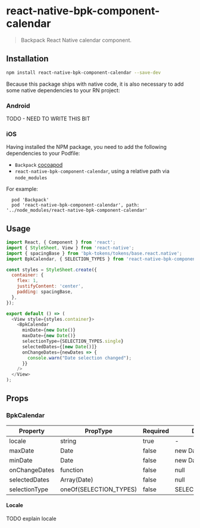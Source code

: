# react-native-bpk-component-calendar

> Backpack React Native calendar component.

## Installation

```sh
npm install react-native-bpk-component-calendar --save-dev
```

Because this package ships with native code, it is also necessary to add some native dependencies to your RN project:

### Android
TODO - NEED TO WRITE THIS BIT

### iOS
Having installed the NPM package, you need to add the following dependencies to your Podfile:
 - `Backpack` [cocoapod](https://cocoapods.org/pods/Backpack)
 - `react-native-bpk-component-calendar`, using a relative path via `node_modules`

For example:
```
  pod 'Backpack'
  pod 'react-native-bpk-component-calendar', path: '../node_modules/react-native-bpk-component-calendar'
```

## Usage

```js
import React, { Component } from 'react';
import { StyleSheet, View } from 'react-native';
import { spacingBase } from 'bpk-tokens/tokens/base.react.native';
import BpkCalendar, { SELECTION_TYPES } from 'react-native-bpk-component-calendar';

const styles = StyleSheet.create({
  container: {
    flex: 1,
    justifyContent: 'center',
    padding: spacingBase,
  },
});

export default () => (
  <View style={styles.container}>
    <BpkCalendar
      minDate={new Date()}
      maxDate={new Date()}
      selectionType={SELECTION_TYPES.single}
      selectedDates={[new Date()]}
      onChangeDates={newDates => {
        console.warn("Date selection changed");
      }}
    />
  </View>
);
```

## Props

### BpkCalendar

| Property                | PropType               | Required   | Default Value          |
| ----------------------- | ---------------------- | ---------- | ---------------------- |
| locale                  | string                 | true       | -                      |
| maxDate                 | Date                   | false      | new Date() + 1yr       |
| minDate                 | Date                   | false      | new Date()             |
| onChangeDates           | function               | false      | null                   |
| selectedDates           | Array(Date)            | false      | null                   |
| selectionType           | oneOf(SELECTION_TYPES) | false      | SELECTION_TYPES.single |

#### Locale

TODO explain locale
